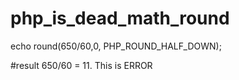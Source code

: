 # php_is_dead_math_round

echo round(650/60,0, PHP_ROUND_HALF_DOWN);

#result 650/60 = 11. This is ERROR

